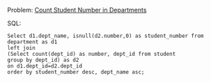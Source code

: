 Problem: [Count Student Number in Departments](https://leetcode.com/problems/count-student-number-in-departments/)

SQL:

```
Select d1.dept_name, isnull(d2.number,0) as student_number from department as d1
left join
(Select count(dept_id) as number, dept_id from student
group by dept_id) as d2
on d1.dept_id=d2.dept_id
order by student_number desc, dept_name asc;

```
